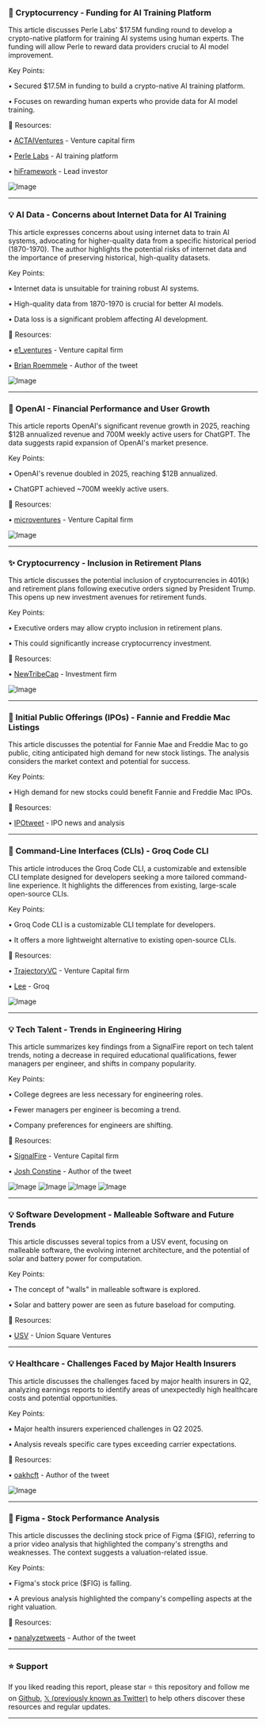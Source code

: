 ### 🤖 Cryptocurrency - Funding for AI Training Platform

This article discusses Perle Labs' $17.5M funding round to develop a crypto-native platform for training AI systems using human experts.  The funding will allow Perle to reward data providers crucial to AI model improvement.


Key Points:

• Secured $17.5M in funding to build a crypto-native AI training platform.

• Focuses on rewarding human experts who provide data for AI model training.


🔗 Resources:

• [ACTAIVentures](https://x.com/ACTAIVentures) - Venture capital firm

• [Perle Labs](https://x.com/PerleLabs) -  AI training platform

• [hiFramework](https://x.com/hiFramework) - Lead investor

![Image](https://pbs.twimg.com/media/GxxdCa-aIAA1Ks3?format=jpg&name=small)


---

### 💡 AI Data - Concerns about Internet Data for AI Training

This article expresses concerns about using internet data to train AI systems, advocating for higher-quality data from a specific historical period (1870-1970). The author highlights the potential risks of internet data and the importance of preserving historical, high-quality datasets.


Key Points:

• Internet data is unsuitable for training robust AI systems.

• High-quality data from 1870-1970 is crucial for better AI models.

• Data loss is a significant problem affecting AI development.


🔗 Resources:

• [e1_ventures](https://x.com/e1_ventures) -  Venture capital firm

• [Brian Roemmele](https://x.com/BrianRoemmele) - Author of the tweet

![Image](https://pbs.twimg.com/media/Gx3KZu_bsAE_5Q1?format=jpg&name=small)


---

### 🚀 OpenAI - Financial Performance and User Growth

This article reports OpenAI's significant revenue growth in 2025, reaching $12B annualized revenue and 700M weekly active users for ChatGPT.  The data suggests rapid expansion of OpenAI's market presence.


Key Points:

• OpenAI's revenue doubled in 2025, reaching $12B annualized.


• ChatGPT achieved ~700M weekly active users.


🔗 Resources:

• [microventures](https://x.com/microventures) - Venture Capital firm


![Image](https://pbs.twimg.com/media/Gx57-PqWkAAJ-UI?format=jpg&name=small)


---

### ✨ Cryptocurrency -  Inclusion in Retirement Plans

This article discusses the potential inclusion of cryptocurrencies in 401(k) and retirement plans following executive orders signed by President Trump.  This opens up new investment avenues for retirement funds.


Key Points:

• Executive orders may allow crypto inclusion in retirement plans.

• This could significantly increase cryptocurrency investment.


🔗 Resources:

• [NewTribeCap](https://x.com/NewTribeCap) -  Investment firm


![Image](https://pbs.twimg.com/media/Gx5hQwRW8AAIBCZ?format=jpg&name=small)


---

### 🚀 Initial Public Offerings (IPOs) -  Fannie and Freddie Mac Listings

This article discusses the potential for Fannie Mae and Freddie Mac to go public, citing anticipated high demand for new stock listings.  The analysis considers the market context and potential for success.

Key Points:

• High demand for new stocks could benefit Fannie and Freddie Mac IPOs.


🔗 Resources:


• [IPOtweet](https://x.com/IPOtweet) - IPO news and analysis


---

### 🤖 Command-Line Interfaces (CLIs) - Groq Code CLI

This article introduces the Groq Code CLI, a customizable and extensible CLI template designed for developers seeking a more tailored command-line experience.  It highlights the differences from existing, large-scale open-source CLIs.


Key Points:

• Groq Code CLI is a customizable CLI template for developers.

• It offers a more lightweight alternative to existing open-source CLIs.



🔗 Resources:

• [TrajectoryVC](https://x.com/TrajectoryVC) - Venture Capital firm

• [Lee](https://x.com/lee_x64) -  Groq


![Image](https://pbs.twimg.com/amplify_video_thumb/1953222605525401600/img/i9LDA2zVhmxftaMZ.jpg)


---

### 💡 Tech Talent -  Trends in Engineering Hiring

This article summarizes key findings from a SignalFire report on tech talent trends, noting a decrease in required educational qualifications, fewer managers per engineer, and shifts in company popularity.


Key Points:

• College degrees are less necessary for engineering roles.

• Fewer managers per engineer is becoming a trend.

• Company preferences for engineers are shifting.


🔗 Resources:

• [SignalFire](https://x.com/SignalFire) - Venture Capital firm

• [Josh Constine](https://x.com/JoshConstine) - Author of the tweet


![Image](https://pbs.twimg.com/media/Gx2dpwbaYAAwHOr?format=jpg&name=360x360)
![Image](https://pbs.twimg.com/media/Gx2dvqWbsAEFepj?format=jpg&name=360x360)
![Image](https://pbs.twimg.com/media/Gx2d7w7aMAAL-rp?format=jpg&name=360x360)
![Image](https://pbs.twimg.com/media/Gx2d-_zbsAA7kTd?format=jpg&name=360x360)


---

### 💡 Software Development -  Malleable Software and Future Trends

This article discusses several topics from a USV event, focusing on malleable software, the evolving internet architecture, and the potential of solar and battery power for computation.


Key Points:

• The concept of "walls" in malleable software is explored.


• Solar and battery power are seen as future baseload for computing.


🔗 Resources:

• [USV](https://x.com/usv) - Union Square Ventures


---

### 💡 Healthcare - Challenges Faced by Major Health Insurers

This article discusses the challenges faced by major health insurers in Q2, analyzing earnings reports to identify areas of unexpectedly high healthcare costs and potential opportunities.


Key Points:

• Major health insurers experienced challenges in Q2 2025.


• Analysis reveals specific care types exceeding carrier expectations.


🔗 Resources:

• [oakhcft](https://x.com/oakhcft) - Author of the tweet


![Image](https://pbs.twimg.com/media/Gx14YVNWoAIXvVM?format=jpg&name=small)


---

### 🚀 Figma - Stock Performance Analysis

This article discusses the declining stock price of Figma ($FIG), referring to a prior video analysis that highlighted the company's strengths and weaknesses.  The context suggests a valuation-related issue.


Key Points:

• Figma's stock price ($FIG) is falling.

• A previous analysis highlighted the company's compelling aspects at the right valuation.



🔗 Resources:

• [nanalyzetweets](https://x.com/nanalyzetweets) - Author of the tweet


---

### ⭐️ Support

If you liked reading this report, please star ⭐️ this repository and follow me on [Github](https://github.com/Drix10), [𝕏 (previously known as Twitter)](https://x.com/DRIX_10_) to help others discover these resources and regular updates.

---